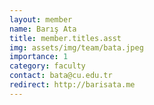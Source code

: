 ```yaml
---
layout: member
name: Barış Ata
title: member.titles.asst
img: assets/img/team/bata.jpeg
importance: 1
category: faculty
contact: bata@cu.edu.tr 
redirect: http://barisata.me
---
```

